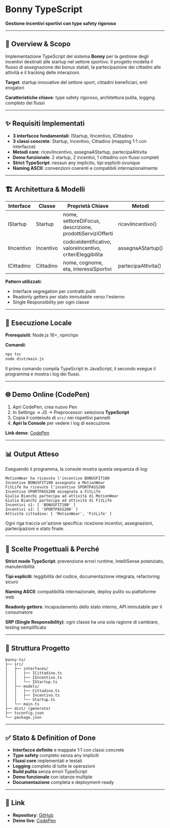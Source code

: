 # Bonny TypeScript

**Gestione incentivi sportivi con type safety rigoroso**

---

## 🎯 Overview & Scopo

Implementazione TypeScript del sistema **Bonny** per la gestione degli incentivi destinati alle startup nel settore sportivo. Il progetto modella il flusso di assegnazione dei bonus statali, la partecipazione dei cittadini alle attività e il tracking delle interazioni.

**Target**: startup innovative del settore sport, cittadini beneficiari, enti erogatori

**Caratteristiche chiave**: type safety rigoroso, architettura pulita, logging completo dei flussi

---

## ✨ Requisiti Implementati

- **3 interfacce fondamentali**: IStartup, IIncentivo, ICittadino
- **3 classi concrete**: Startup, Incentivo, Cittadino (mapping 1:1 con interfacce)
- **Metodi core**: riceviIncentivo, assegnaAStartup, partecipaAttivita
- **Demo funzionale**: 2 startup, 2 incentivi, 1 cittadino con flussi completi
- **Strict TypeScript**: nessun any implicito, tipi espliciti ovunque
- **Naming ASCII**: convenzioni coerenti e compatibili internazionalmente

---

## 🏗️ Architettura & Modelli

| Interface  | Classe    | Proprietà Chiave                                              | Metodi              |
|------------|-----------|---------------------------------------------------------------|---------------------|
| IStartup   | Startup   | nome, settoreDiFocus, descrizione, prodottiServiziOfferti   | riceviIncentivo()   |
| IIncentivo | Incentivo | codiceIdentificativo, valoreIncentivo, criteriEleggibilita   | assegnaAStartup()   |
| ICittadino | Cittadino | nome, cognome, eta, interessiSportivi                        | partecipaAttivita() |

**Pattern utilizzati**:
- Interface segregation per contratti puliti
- Readonly getters per stato immutabile verso l'esterno
- Single Responsibility per ogni classe

---

## 🚀 Esecuzione Locale

**Prerequisiti**: Node.js 16+, npm/npx

**Comandi**:
```bash
npx tsc
node dist/main.js
```

Il primo comando compila TypeScript in JavaScript, il secondo esegue il programma e mostra i log dei flussi.

---

## 🌐 Demo Online (CodePen)

1. Apri CodePen, crea nuovo Pen
2. In Settings → JS → Preprocessor: seleziona **TypeScript**
3. Copia il contenuto di `src/` nei rispettivi pannelli
4. **Apri la Console** per vedere i log di esecuzione

**Link demo**: [CodePen](https://codepen.io/username/pen/bonny-ts)

---

## 📊 Output Atteso

Eseguendo il programma, la console mostra questa sequenza di log:

```
MotionWear ha ricevuto l'incentivo BONUSFIT100
Incentivo BONUSFIT100 assegnato a MotionWear
FitLife ha ricevuto l'incentivo SPORTPASS200
Incentivo SPORTPASS200 assegnato a FitLife
Giulia Bianchi partecipa ad attività di MotionWear
Giulia Bianchi partecipa ad attività di FitLife
Incentivi s1: [ 'BONUSFIT100' ]
Incentivi s2: [ 'SPORTPASS200' ]
Attività cittadino: [ 'MotionWear', 'FitLife' ]
```

Ogni riga traccia un'azione specifica: ricezione incentivi, assegnazioni, partecipazioni e stato finale.

---

## 🧠 Scelte Progettuali & Perché

**Strict mode TypeScript**: prevenzione errori runtime, IntelliSense potenziato, manutenibilità

**Tipi espliciti**: leggibilità del codice, documentazione integrata, refactoring sicuro

**Naming ASCII**: compatibilità internazionale, deploy pulito su piattaforme web

**Readonly getters**: incapsulamento dello stato interno, API immutabile per il consumatore

**SRP (Single Responsibility)**: ogni classe ha una sola ragione di cambiare, testing semplificato

---

## 📁 Struttura Progetto

```
bonny-ts/
├── src/
│   ├── interfaces/
│   │   ├── ICittadino.ts
│   │   ├── IIncentivo.ts
│   │   └── IStartup.ts
│   ├── models/
│   │   ├── Cittadino.ts
│   │   ├── Incentivo.ts
│   │   └── Startup.ts
│   └── main.ts
├── dist/ (generato)
├── tsconfig.json
└── package.json
```

---

## ✅ Stato & Definition of Done

- **Interfacce definite** e mappate 1:1 con classi concrete
- **Type safety** completo senza any impliciti
- **Flussi core** implementati e testati
- **Logging** completo di tutte le operazioni
- **Build pulita** senza errori TypeScript
- **Demo funzionale** con istanze multiple
- **Documentazione** completa e deployment-ready

---

## 🔗 Link

- **Repository**: [GitHub](https://github.com/username/bonny-ts)
- **Demo live**: [CodePen](https://codepen.io/username/pen/bonny-ts)

